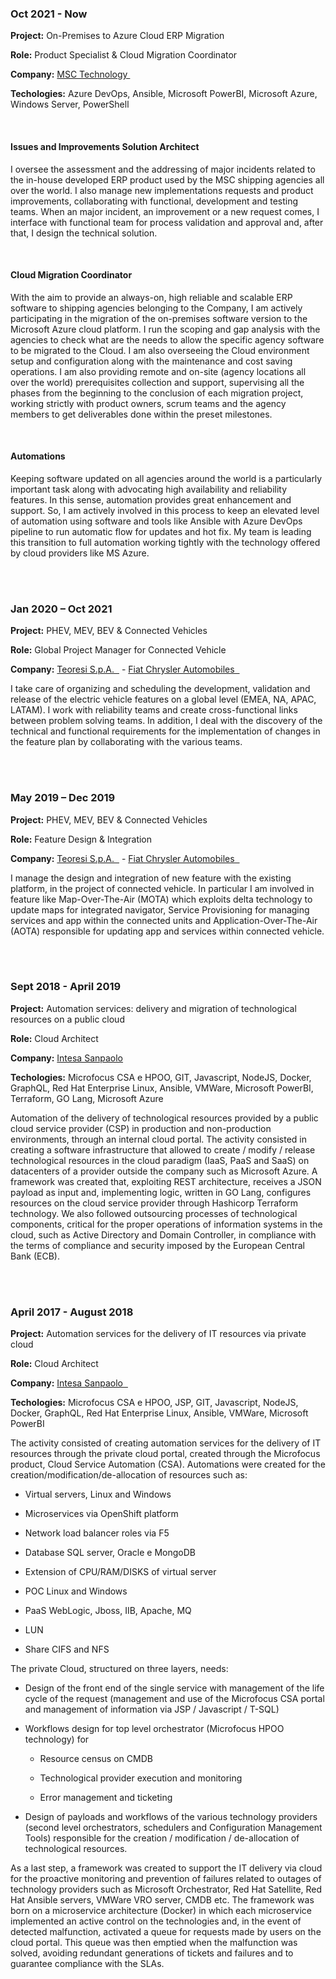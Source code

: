 ### Oct 2021 - Now

**Project:** On-Premises to Azure Cloud ERP Migration

**Role:** Product Specialist & Cloud Migration Coordinator

**Company:** <a href="https://www.msctechnology-italy.com/" class="text-white-50" rel="noopener noreferrer" target="_blank">MSC Technology&nbsp;<i class="fas fa-external-link-alt fa-xs"></i></a>

**Techologies:** Azure DevOps, Ansible, Microsoft PowerBI, Microsoft Azure, Windows Server, PowerShell

<br>

#### Issues and Improvements Solution Architect 

I oversee the assessment and the addressing of major incidents related to the in-house developed ERP product used by the MSC shipping agencies all over the world. I also manage new implementations requests and product improvements, collaborating with functional, development and testing teams. When an major incident, an improvement or a new request comes, I interface with functional team for process validation and approval and, after that, I design the technical solution. 

<br>

#### Cloud Migration Coordinator 

With the aim to provide an always-on, high reliable and scalable ERP software to shipping agencies belonging to the Company, I am actively participating in the migration of the on-premises software version to the Microsoft Azure cloud platform. I run the scoping and gap analysis with the agencies to check what are the needs to allow the specific agency software to be migrated to the Cloud. I am also overseeing the Cloud environment setup and configuration along with the maintenance and cost saving operations. I am also providing remote and on-site (agency locations all over the world) prerequisites collection and support, supervising all the phases from the beginning to the conclusion of each migration project, working strictly with product owners, scrum teams and the agency members to get deliverables done within the preset milestones. 

<br>

#### Automations 

Keeping software updated on all agencies around the world is a particularly important task along with advocating high availability and reliability features. In this sense, automation provides great enhancement and support. So, I am actively involved in this process to keep an elevated level of automation using software and tools like Ansible with Azure DevOps pipeline to run automatic flow for updates and hot fix. My team is leading this transition to full automation working tightly with the technology offered by cloud providers like MS Azure. 

<br><br>

### Jan 2020 – Oct 2021

**Project:** PHEV, MEV, BEV & Connected Vehicles

**Role:** Global Project Manager for Connected Vehicle

**Company:** <a href="http://www.teoresigroup.com/" class="text-white-50" rel="noopener noreferrer" target="_blank">Teoresi S.p.A. &nbsp;<i class="fas fa-external-link-alt fa-xs"></i></a> - <a href="https://www.fcagroup.com/en-US/Pages/home.aspx" class="text-white-50" rel="noopener noreferrer" target="_blank">Fiat Chrysler Automobiles &nbsp;<i class="fas fa-external-link-alt fa-xs"></i></a>

I take care of organizing and scheduling the development, validation and release of the electric vehicle features on a global level (EMEA, NA, APAC, LATAM). I work with reliability teams and create cross-functional links between problem solving teams. In addition, I deal with the discovery of the technical and functional requirements for the implementation of changes in the feature plan by collaborating with the various teams.

<br><br>

### May 2019 – Dec 2019

**Project:** PHEV, MEV, BEV & Connected Vehicles

**Role:** Feature Design & Integration

**Company:** <a href="http://www.teoresigroup.com/" class="text-white-50" rel="noopener noreferrer" target="_blank">Teoresi S.p.A. &nbsp;<i class="fas fa-external-link-alt fa-xs"></i></a> - <a href="https://www.fcagroup.com/en-US/Pages/home.aspx" class="text-white-50" rel="noopener noreferrer" target="_blank" >Fiat Chrysler Automobiles &nbsp;<i class="fas fa-external-link-alt fa-xs"></i></a>

I manage the design and integration of new feature with the existing platform, in the project of connected vehicle. In particular I am involved in feature like Map-Over-The-Air (MOTA) which exploits delta technology to update maps for integrated navigator, Service Provisioning for managing services and app within the connected units and Application-Over-The-Air (AOTA) responsible for updating app and services within connected vehicle.

<br><br>

### Sept 2018 - April 2019

**Project:** Automation services: delivery and migration of technological resources on a public cloud

**Role:** Cloud Architect

**Company:** <a href="https://group.intesasanpaolo.com/en/" class="text-white-50" rel="noopener noreferrer" target="_blank">Intesa Sanpaolo</a>

**Techologies:** Microfocus CSA e HPOO, GIT, Javascript, NodeJS, Docker, GraphQL, Red Hat Enterprise Linux, Ansible, VMWare, Microsoft PowerBI, Terraform, GO Lang, Microsoft Azure

Automation of the delivery of technological resources provided by a public cloud service provider (CSP) in production and non-production environments, through an internal cloud portal. The activity consisted in creating a software infrastructure that allowed to create / modify / release technological resources in the cloud paradigm (IaaS, PaaS and SaaS) on datacenters of a provider outside the company such as Microsoft Azure. A framework was created that, exploiting REST architecture, receives a JSON payload as input and, implementing logic, written in GO Lang, configures resources on the cloud service provider through Hashicorp Terraform technology. We also followed outsourcing processes of technological components, critical for the proper operations of information systems in the cloud, such as Active Directory and Domain Controller, in compliance with the terms of compliance and security imposed by the European Central Bank (ECB).

<br><br>

### April 2017 - August 2018

**Project:** Automation services for the delivery of IT resources via private cloud

**Role:** Cloud Architect

**Company:** <a href="https://group.intesasanpaolo.com/en/" class="text-white-50" rel="noopener noreferrer" target="_blank">Intesa Sanpaolo &nbsp;<i class="fas fa-external-link-alt fa-xs"></i></a>

**Techologies:** Microfocus CSA e HPOO, JSP, GIT, Javascript, NodeJS, Docker, GraphQL, Red Hat Enterprise Linux, Ansible, VMWare, Microsoft PowerBI

The activity consisted of creating automation services for the delivery of IT resources through the private cloud portal, created through the Microfocus product, Cloud Service Automation (CSA). Automations were created for the creation/modification/de-allocation of resources such as:

- Virtual servers, Linux and Windows

- Microservices via OpenShift platform

- Network load balancer roles via F5

- Database SQL server, Oracle e MongoDB

- Extension of CPU/RAM/DISKS of virtual server

- POC Linux and Windows

- PaaS WebLogic, Jboss, IIB, Apache, MQ

- LUN

- Share CIFS and NFS

The private Cloud, structured on three layers, needs:

- Design of the front end of the single service with management of the life cycle of the request (management and use of the Microfocus CSA portal and management of information via JSP / Javascript / T-SQL)

- Workflows design for top level orchestrator (Microfocus HPOO technology) for
    
    - Resource census on CMDB
    
    - Technological provider execution and monitoring
    
    - Error management and ticketing

- Design of payloads and workflows of the various technology providers (second level orchestrators, schedulers and Configuration Management Tools) responsible for the creation / modification / de-allocation of technological resources.

As a last step, a framework was created to support the IT delivery via cloud for the proactive monitoring and prevention of failures related to outages of technology providers such as Microsoft Orchestrator, Red Hat Satellite, Red Hat Ansible servers, VMWare VRO server, CMDB etc. The framework was born on a microservice architecture (Docker) in which each microservice implemented an active control on the technologies and, in the event of detected malfunction, activated a queue for requests made by users on the cloud portal. This queue was then emptied when the malfunction was solved, avoiding redundant generations of tickets and failures and to guarantee compliance with the SLAs.